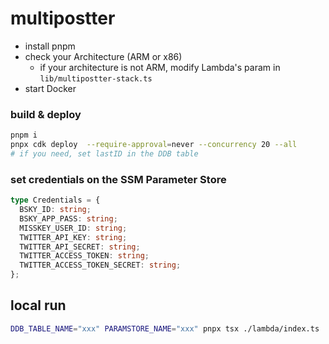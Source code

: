 # multipostter

- install pnpm
- check your Architecture (ARM or x86)
  - if your architecture is not ARM, modify Lambda's param in `lib/multipostter-stack.ts`
- start Docker

### build & deploy

```bash
pnpm i
pnpx cdk deploy  --require-approval=never --concurrency 20 --all
# if you need, set lastID in the DDB table
```

### set credentials on the SSM Parameter Store

```ts
type Credentials = {
  BSKY_ID: string;
  BSKY_APP_PASS: string;
  MISSKEY_USER_ID: string;
  TWITTER_API_KEY: string;
  TWITTER_API_SECRET: string;
  TWITTER_ACCESS_TOKEN: string;
  TWITTER_ACCESS_TOKEN_SECRET: string;
};
```

## local run

```bash
DDB_TABLE_NAME="xxx" PARAMSTORE_NAME="xxx" pnpx tsx ./lambda/index.ts
```